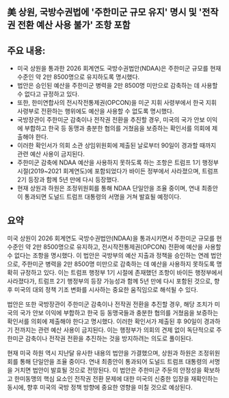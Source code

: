 ## 美 상원, 국방수권법에 '주한미군 규모 유지' 명시 및 '전작권 전환 예산 사용 불가' 조항 포함

## 주요 내용:
*   미국 상원을 통과한 2026 회계연도 국방수권법안(NDAA)은 주한미군 규모를 현재 수준인 약 2만 8500명으로 유지하도록 명시했다.
*   법안은 승인된 예산을 주한미군 병력을 2만 8500명 미만으로 감축하는 데 사용할 수 없다고 규정하고 있다.
*   또한, 한미연합사의 전시작전통제권(OPCON)을 미군 지휘 사령부에서 한국 지휘 사령부로 전환하는 행위에도 예산을 사용할 수 없도록 명시했다.
*   국방장관이 주한미군 감축이나 전작권 전환을 추진할 경우, 미국의 국가 안보 이익에 부합하고 한국 등 동맹과 충분한 협의를 거쳤음을 보증하는 확인서를 의회에 제출해야 한다.
*   이러한 확인서가 의회 소관 상임위원회에 제출된 날로부터 90일이 경과할 때까지 관련 예산 사용이 금지된다.
*   주한미군 감축에 NDAA 예산을 사용하지 못하도록 하는 조항은 트럼프 1기 행정부 시절(2019~2021 회계연도)에 포함되었다가 바이든 정부에서 사라졌으며, 트럼프 2기 등장과 함께 5년 만에 다시 등장했다.
*   현재 상원과 하원은 조정위원회를 통해 NDAA 단일안을 조율 중이며, 연내 최종안이 통과되면 도널드 트럼프 대통령의 서명을 거쳐 발효될 예정이다.

## 요약

미국 상원이 2026 회계연도 국방수권법안(NDAA)을 통과시키면서 주한미군 규모를 현 수준인 약 2만 8500명으로 유지하고, 전시작전통제권(OPCON) 전환에 예산을 사용할 수 없다는 조항을 명시했다. 이 법안은 국방부의 예산 지출과 정책을 승인하는 연례 법안으로, 주한미군 병력을 2만 8500명 미만으로 감축하는 데 예산을 사용하지 못하도록 명확히 규정하고 있다. 이는 트럼프 행정부 1기 시절에 존재했던 조항이 바이든 행정부에서 사라졌다가, 트럼프 2기 행정부의 등장 가능성과 함께 5년 만에 다시 포함된 것으로, 향후 미국의 대외 정책 기조 변화를 시사하는 중요한 움직임으로 해석될 수 있다.

법안은 또한 국방장관이 주한미군 감축이나 전작권 전환을 추진할 경우, 해당 조치가 미국의 국가 안보 이익에 부합하고 한국 등 동맹국들과 충분한 협의를 거쳤음을 보증하는 확인서를 의회에 제출해야 한다고 명시했다. 이러한 확인서가 제출된 후 90일이 경과하기 전까지는 관련 예산 사용이 금지된다. 이는 행정부가 의회의 견제 없이 독단적으로 주한미군 감축이나 전작권 전환을 추진하는 것을 방지하려는 의도로 풀이된다.

현재 미국 하원 역시 지난달 유사한 내용의 법안을 가결했으며, 상원과 하원은 조정위원회를 통해 단일안을 조율 중이다. 연내 최종안이 통과되어 도널드 트럼프 대통령의 서명을 거치면 법안이 발효될 것으로 전망된다. 이 법안은 주한미군 주둔의 안정성을 확보하고 한미동맹의 핵심 요소인 전작권 전환 문제에 대한 미국의 신중한 입장을 재확인하는 동시에, 향후 미국의 국방 정책 방향에 중요한 영향을 미칠 것으로 예상된다.